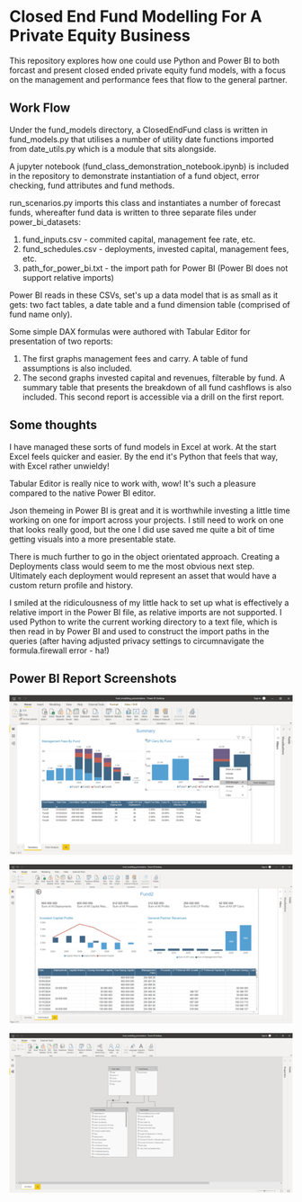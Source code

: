 # Closed End Fund Modelling For A Private Equity Business

This repository explores how one could use Python and Power BI to both forcast and present closed ended private equity fund models, with a focus on the management and performance fees that flow to the general partner.

## Work Flow

Under the fund_models directory, a ClosedEndFund class is written in fund_models.py that utilises a number of utility date functions imported from date_utils.py which is a module that sits alongside.

A jupyter notebook (fund_class_demonstration_notebook.ipynb) is included in the repository to demonstrate instantiation of a fund object, error checking, fund attributes and fund methods.

run_scenarios.py imports this class and instantiates a number of forecast funds, whereafter fund data is written to three separate files under power_bi_datasets: 
1. fund_inputs.csv - commited capital, management fee rate, etc.
2. fund_schedules.csv - deployments, invested capital, management fees, etc.
3. path_for_power_bi.txt - the import path for Power BI (Power BI does not support relative imports)

Power BI reads in these CSVs, set's up a data model that is as small as it gets: two fact tables, a date table and a fund dimension table (comprised of fund name only).

Some simple DAX formulas were authored with Tabular Editor for presentation of two reports:
1. The first graphs management fees and carry. A table of fund assumptions is also included.
2. The second graphs invested capital and revenues, filterable by fund. A summary table that presents the breakdown of all fund cashflows is also included. This second report is accessible via a drill on the first report.

## Some thoughts

I have managed these sorts of fund models in Excel at work. At the start Excel feels quicker and easier. By the end it's Python that feels that way, with Excel rather unwieldy!

Tabular Editor is really nice to work with, wow! It's such a pleasure compared to the native Power BI editor.

Json themeing in Power BI is great and it is worthwhile investing a little time working on one for import across your projects. I still need to work on one that looks really good, but the one I did use saved me quite a bit of time getting visuals into a more presentable state.

There is much further to go in the object orientated approach. Creating a Deployments class would seem to me the most obvious next step. Ultimately each deployment would represent an asset that would have a custom return profile and history.

I smiled at the ridiculousness of my little hack to set up what is effectively a relative import in the Power BI file, as relative imports are not supported. I used Python to write the current working directory to a text file, which is then read in by Power BI and used to construct the import paths in the queries (after having adjusted privacy settings to circumnavigate the formula.firewall error - ha!) 

## Power BI Report Screenshots

![](readme_images/2021-04-30-18-40-35.png)

![](readme_images/2021-04-30-12-06-45.png)

![](readme_images/2021-04-30-12-13-34.png)






